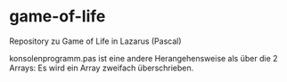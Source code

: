 # game-of-life
Repository zu Game of Life in Lazarus (Pascal)

konsolenprogramm.pas ist eine andere Herangehensweise als über die 2 Arrays: Es wird ein Array zweifach überschrieben.
